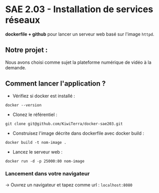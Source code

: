 # SAE 2.03 - Installation de services réseaux
**dockerfile + github** pour lancer un serveur web basé sur l'image ```httpd```.

## Notre projet :

Nous avons choisi comme sujet la plateforme numérique de vidéo à la demande.

## Comment lancer l'application ?
- Vérifiez si docker est installé :
```shell
docker --version
```

- Clonez le référentiel :
 ```shell
git clone git@github.com/KiwiTerra/docker-sae203.git
```

- Construisez l'image décrite dans dockerfile avec docker build : 
```shell
docker build -t nom-image .
```

- Lancez le serveur web :
```shell
docker run -d -p 25000:80 nom-image
```

### Lancement dans votre navigateur
-> Ouvrez un navigateur et tapez comme url :  ```localhost:8080```